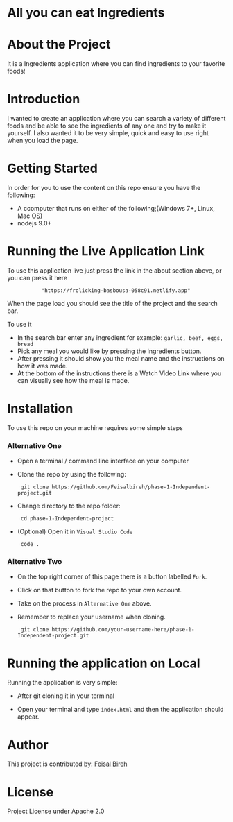 # All you can eat Ingredients
 
# About the Project
 
It is a Ingredients application where you can find ingredients to your favorite foods!
 
# Introduction
 
I wanted to create an application where you can search a variety of different foods and be able to see the ingredients of any one and try to make it yourself. I also wanted it to be very simple, quick and easy to use right when you load the page.
 
# Getting Started
 
In order for you to use the content on this repo ensure you have the following:
 
- A ccomputer that runs on either of the following;(Windows 7+, Linux, Mac OS)
- nodejs 9.0+
 
# Running the Live Application Link
 
To use this application live just press the link in the about section above, or you can press it here
 
               "https://frolicking-basbousa-058c91.netlify.app"
 
When the page load you should see the title of the project and the search bar.
 
To use it
- In the search bar enter any ingredient for example: `garlic, beef, eggs, bread`
- Pick any meal you would like by pressing the Ingredients button.
- After pressing it should show you the meal name and the instructions on how it was made.
- At the bottom of the instructions there is a Watch Video Link where you can visually see how the meal is made.
 
# Installation
 
To use this repo on your machine requires some simple steps
 
### Alternative One
- Open a terminal / command line interface on your computer
- Clone the repo by using the following:
 
       git clone https://github.com/Feisalbireh/phase-1-Independent-project.git
 
- Change directory to the repo folder:
 
       cd phase-1-Independent-project
 
- (Optional) Open it in ``Visual Studio Code``
 
       code .
 
### Alternative Two
 
- On the top right corner of this page there is a button labelled ``Fork``.
- Click on that button to fork the repo to your own account.
- Take on the process in ``Alternative One`` above.
- Remember to replace your username when cloning.
 
       git clone https://github.com/your-username-here/phase-1-Independent-project.git
# Running the application on Local
 
Running the application is very simple:
 
- After git cloning it in your terminal
 
- Open your terminal and type `index.html` and then the application should appear.
 
# Author
 
This project is contributed by:
[Feisal Bireh](https://github.com/Feisalbireh)
 
# License
Project License under Apache 2.0
